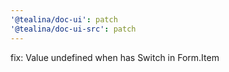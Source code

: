 ```yaml
---
'@tealina/doc-ui': patch
'@tealina/doc-ui-src': patch
---
```


fix: Value undefined when has Switch in Form.Item
